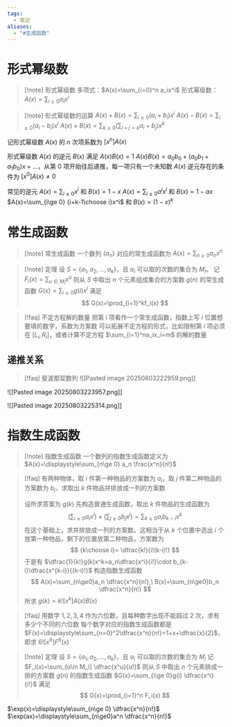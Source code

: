 ```yaml
---
tags:
  - 笔记
aliases:
  - "#生成函数"
---
```

# 形式幂级数

> [!note] 形式幂级数
> 多项式：$A(x)=\sum_{i=0}^n a_ix^i$
> 形式幂级数：$A(x)=\sum_{i\ge 0} a_ix^i$

> [!note] 形式幂级数的运算
> $A(x)+B(x)=\sum_{i\ge 0}(a_i+b_i)x^i$
> $A(x)-B(x)=\sum_{i\ge 0}(a_i-b_i)x^i$
> $A(x)\times B(x)=\sum_{k\ge 0}(\sum_{i+j=k}a_i+b_j)x^k$

记形式幂级数 $A(x)$ 的 $n$ 次项系数为 $[x^n]A(x)$

形式幂级数 $A(x)$ 的逆元 $B(x)$ 满足 $A(x)B(x)=1$
$A(x)B(x)=a_0b_0+(a_0b_1+a_1b_0)x+\ldots$，从第 $0$ 项开始往后递推，每一项只有一个未知数
$A(x)$ 逆元存在的条件为 $[x^0]A(x)\ne 0$

常见的逆元
$A(x)=\sum_{i\ge0}x^i$ 和 $B(x)=1-x$
$A(x)=\sum_{i\ge 0} a^ix^i$ 和 $B(x)=1-ax$
$A(x)=\sum_{i\ge 0} {i+k-1\choose i}x^i$ 和 $B(x)=(1-x)^k$

# 常生成函数

> [!note] 常生成函数
> 一个数列 $\{a_n\}$ 对应的常生成函数为 $A(x)=\sum_{n\ge 0} a_nx^n$

> [!note] 定理
> 设 $S=\{a_1,a_2,\ldots,a_k\}$，且 $a_i$ 可以取的次数的集合为 $M_i$。
> 记 $F_i(x)=\sum_{u\in M_i}x^u$
> 则从 $S$ 中取出 $n$ 个元素组成集合的方案数 $g(n)$ 的常生成函数 $G(x)=\sum_{i\ge 0}g(i)x^i$ 满足
> $$
> G(x)=\prod_{i=1}^kf_i(x)
> $$

> [!faq] 不定方程解的数量
> 把第 $i$ 项看作一个常生成函数，指数上写 $i$ 位置想要填的数字，系数为方案数
> 可以拓展不定方程的形式，比如限制第 $i$ 项必须在 $[L_i,R_i]$，或者计算不定方程 $\sum_{i=1}^na_ix_i=m$ 的解的数量

## 递推关系

> [!faq] 斐波那契数列
> ![[Pasted image 20250803222959.png]]

![[Pasted image 20250803223957.png]]

![[Pasted image 20250803225314.png]]

# 指数生成函数

> [!note] 指数生成函数
> 一个数列的指数生成函数定义为 $A(x)=\displaystyle\sum_{n\ge 0} a_n \frac{x^n}{n!}$

> [!faq] 有两种物体，取 $i$ 件第一种物品的方案数为 $a_i$，取 $j$ 件第二种物品的方案数为 $b_j$，求取出 $k$ 件物品并排放成一列的方案数
> 
> 设所求答案为 $g(k)$
> 先构造普通生成函数，取出 $k$ 件物品的生成函数为
> $$
> \bigg(\sum_{i\ge0}a_ix^i\bigg)\times\bigg(\sum_{j\ge0}b_jx^j\bigg)=\sum_{k\ge 0}a_ib_{k-i}x^k
> $$
> 在这个基础上，求并排放成一列的方案数。这相当于从 $k$ 个位置中选出 $i$ 个放第一种物品，剩下的位置放第二种物品，方案数为
> $$
> {k\choose i}= \dfrac{k!}{i!(k-i)!}
> $$
> 于是有 $\dfrac{1}{k!}g(k)x^k=a_n\dfrac{x^i}{i!}\cdot b_{k-i}\dfrac{x^{k-i}}{(k-i)!}$
> 构造指数生成函数
> $$
> A(x)=\sum_{n\ge0}a_n \dfrac{x^n}{n!},\ B(x)=\sum_{n\ge0}b_n \dfrac{x^n}{n!}
> $$
> 所求 $g(k)=k![x^k]A(x)B(x)$

> [!faq] 用数字 $1,2,3,4$ 作为六位数，且每种数字出现不能超过 $2$ 次，求有多少个不同的六位数
> 每个数字对应的指数生成函数都是 $F(x)=\displaystyle\sum_{n=0}^2\dfrac{x^n}{n!}=1+x+\dfrac{x}{2}$，即求 $6![x^6]F^6(x)$

> [!note] 定理
> 设 $S=\{a_1,a_2,\ldots,a_k\}$，且 $a_i$ 可以取的次数的集合为 $M_i$
> 记 $F_i(x)=\sum_{u\in M_i} \dfrac{x^u}{u!}$
> 则从 $S$ 中取出 $n$ 个元素排成一排的方案数 $g(n)$ 的指数生成函数 $G(x)=\sum_{i\ge 0}g(i) \dfrac{x^i}{i!}$ 满足
> $$
> G(x)=\prod_{i=1}^n F_i(x)
> $$

$\exp(x)=\displaystyle\sum_{n\ge 0} \dfrac{x^n}{n!}$
$\exp(ax)=\displaystyle\sum_{n\ge0}a^n \dfrac{x^n}{n!}$

